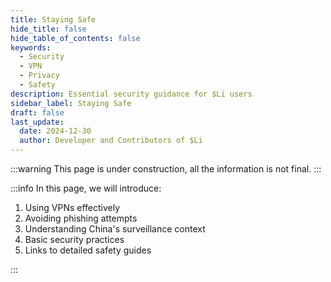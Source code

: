 ```yaml
---
title: Staying Safe
hide_title: false
hide_table_of_contents: false
keywords:
  - Security
  - VPN
  - Privacy
  - Safety
description: Essential security guidance for $Li users
sidebar_label: Staying Safe
draft: false
last_update:
  date: 2024-12-30
  author: Developer and Contributors of $Li
---
```


:::warning
This page is under construction, all the information is not final.
:::

:::info
In this page, we will introduce:

1. Using VPNs effectively
2. Avoiding phishing attempts
3. Understanding China's surveillance context
4. Basic security practices
5. Links to detailed safety guides

:::
